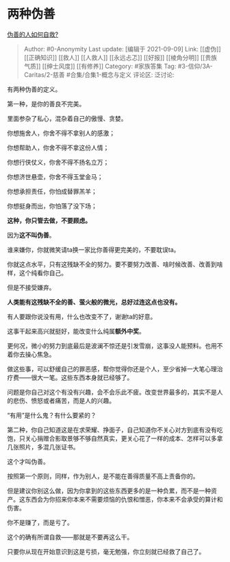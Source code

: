# 两种伪善
[伪善的人如何自救?](https://www.zhihu.com/question/485132463/answer/2111837572)

> Author: #0-Anonymity
> Last update: [编辑于 2021-09-09]
> Link: [[虚伪]] [[正确知识]] [[救人]] [[人救人]] [[永远忐忑]] [[好报]] [[棱角分明]] [[贵族气质]] [[绅士风度]] [[有修养]]
> Category: #家族答集
> Tag: #3-信仰/3A-Caritas/2-慈善 #合集/合集1-概念与定义
> 评论区:
> 泛讨论:

有两种伪善的定义。

第一种，是你的善良不完美。

里面参杂了私心，混杂着自己的傲慢、贪婪。

你想施舍人，你舍不得不拿别人的感激；

你想帮助人，你舍不得不拿这份人情；

你想行侠仗义，你舍不得不扬名立万；

你想济世悬壶，你舍不得玉堂金马；

你想承担责任，你怕成替罪羔羊；

你想挺身而出，你怕落了没下场；

**这种，你只管去做，不要顾虑。**

因为**这不叫伪善**。

谁来嫌你，你就微笑请ta换一家比你善得更完美的，不要耽误ta。

你就这点水平，只有这残缺不全的努力。要不要努力改善、啥时候改善、改善到啥样，这个纯看你自己。

但是不接受嫌弃。

**人类能有这残缺不全的善、萤火般的微光，总好过连这点也没有。**

有人要跟你说没有用，什么也改变不了，谢谢ta的好意。

这事干起来高兴就挺好，能改变什么纯属**额外中奖**。

更何况，微小的努力到底最后是波澜不惊还是引发雪崩，这事没人能预料。也用不着你去操心焦急。

做这些事，可以舒缓自己的罪恶感，帮你觉得你还是个人，至少省掉一大笔心理治疗费——很大一笔。这些东西本身就已经够了。

问题是你自己对这个有没有兴趣，会不会乐此不疲。改变世界最多的，其实不是人的悲伤、愤怒或者痛苦，而是人的兴趣。

“有用”是什么鬼？有什么要紧的？

第二种，你自己知道这是在求荣耀、挣面子，自己知道你不关心对方到底有没有吃饱，只关心捐赠合影取景够不够自然真实，更关心花了一样的成本、怎样可以多拿几张照片，多混几张证书。

这个才叫伪善。

按照第一个原则，同样，作为别人，是不能在善得质量不高上责备你的。

但是建议你别这么做，因为你拿到的这些东西更多的是一种负累，而不是一种资产。这东西会为你招来你本来不需要烦恼的仇恨和憎恶，你本来不会承受的算计和伤害。

你不是赚了，而是亏了。

这个的确有所谓自救——那就是不要再这么干。

只要你从现在开始意识到这是亏损，毫无勉强，你立刻就已经救了自己了。
